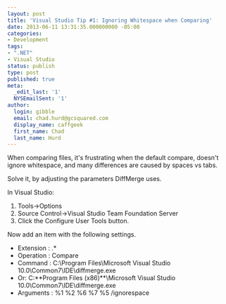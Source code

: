 ```yaml
---
layout: post
title: 'Visual Studio Tip #1: Ignoring Whitespace when Comparing'
date: 2013-06-11 13:31:35.000000000 -05:00
categories:
- Development
tags:
- ".NET"
- Visual Studio
status: publish
type: post
published: true
meta:
  _edit_last: '1'
  NYSEmailSent: '1'
author:
  login: gibble
  email: chad.hurd@gcsquared.com
  display_name: caffgeek
  first_name: Chad
  last_name: Hurd
---
```

When comparing files, it's frustrating when the default compare, doesn't ignore whitespace, and many differences are caused by spaces vs tabs.

Solve it, by adjusting the parameters DiffMerge uses.

In Visual Studio:

1.  Tools->Options
2.  Source Control->Visual Studio Team Foundation Server
3.  Click the Configure User Tools button.

Now add an item with the following settings.

*   Extension : .*
*   Operation : Compare
*   Command : C:\Program Files\Microsoft Visual Studio 10.0\Common7\IDE\diffmerge.exe
*   Or: C:\**Program Files (x86)**\Microsoft Visual Studio 10.0\Common7\IDE\diffmerge.exe
*   Arguments : %1 %2 %6 %7 %5 /ignorespace